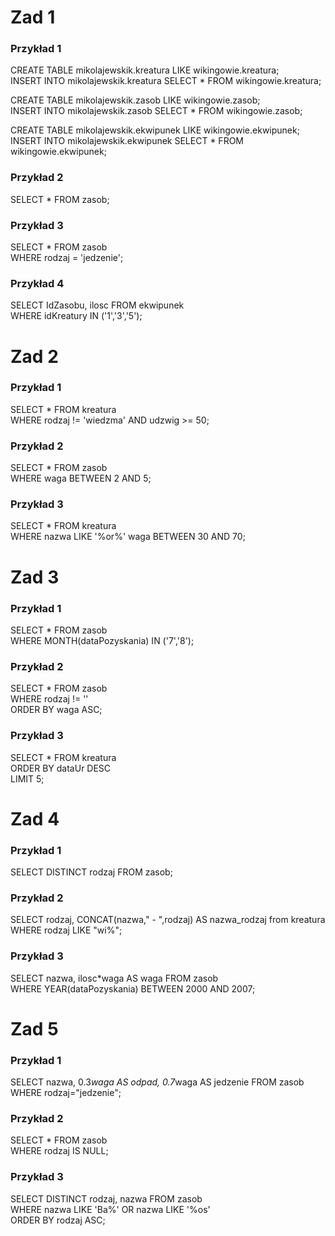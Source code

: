# Zad 1
### Przykład  1
CREATE TABLE mikolajewskik.kreatura LIKE wikingowie.kreatura;  
INSERT INTO mikolajewskik.kreatura SELECT * FROM wikingowie.kreatura;

CREATE TABLE mikolajewskik.zasob LIKE wikingowie.zasob;  
INSERT INTO mikolajewskik.zasob SELECT * FROM wikingowie.zasob;

CREATE TABLE mikolajewskik.ekwipunek LIKE wikingowie.ekwipunek;  
INSERT INTO mikolajewskik.ekwipunek SELECT * FROM wikingowie.ekwipunek;

### Przykład  2
SELECT * FROM zasob;

### Przykład  3
SELECT * FROM zasob  
WHERE rodzaj = 'jedzenie';

### Przykład  4
SELECT IdZasobu, ilosc FROM ekwipunek  
WHERE idKreatury IN ('1','3','5');

# Zad 2
### Przykład  1
SELECT * FROM kreatura  
WHERE rodzaj != 'wiedzma' AND udzwig >= 50;

### Przykład  2
SELECT * FROM zasob  
WHERE waga BETWEEN 2 AND 5;

### Przykład  3
SELECT * FROM kreatura  
WHERE nazwa LIKE '%or%' waga BETWEEN 30 AND 70;

# Zad 3
### Przykład  1
SELECT * FROM zasob  
WHERE MONTH(dataPozyskania) IN ('7','8');

### Przykład  2
SELECT * FROM zasob  
WHERE rodzaj != ''  
ORDER BY waga ASC;

### Przykład  3
SELECT * FROM kreatura  
ORDER BY dataUr DESC  
LIMIT 5;

# Zad 4
### Przykład  1
SELECT DISTINCT rodzaj FROM zasob;

### Przykład  2
SELECT rodzaj, CONCAT(nazwa," - ",rodzaj) AS nazwa_rodzaj from kreatura  
WHERE rodzaj LIKE "wi%";

### Przykład  3
SELECT nazwa, ilosc*waga AS waga FROM zasob   
WHERE YEAR(dataPozyskania) BETWEEN 2000 AND 2007;

# Zad 5
### Przykład  1
SELECT nazwa, 0.3*waga AS odpad, 0.7*waga AS jedzenie FROM zasob   
WHERE rodzaj="jedzenie";

### Przykład  2
SELECT * FROM zasob  
WHERE rodzaj IS NULL;

### Przykład  3
SELECT DISTINCT rodzaj, nazwa FROM zasob  
WHERE nazwa LIKE 'Ba%' OR nazwa LIKE '%os'  
ORDER BY rodzaj ASC;